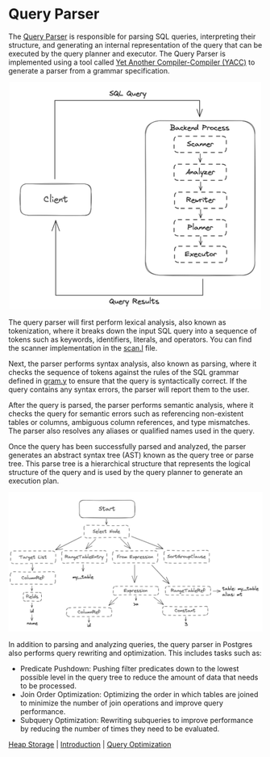 # Query Parser

The [Query Parser](https://www.postgresql.org/docs/current/parser-stage.html) is responsible for parsing SQL queries, interpreting their structure, and generating an internal representation of the query that can be executed by the query planner and executor. The Query Parser is implemented using a tool called [Yet Another Compiler-Compiler (YACC)](https://en.wikipedia.org/wiki/Yacc) to generate a parser from a grammar specification.

<p align="center">
  <img src="../image/query_lifecycle.png" width="500" />
</p>

The query parser will first perform lexical analysis, also known as tokenization, where it breaks down the input SQL query into a sequence of tokens such as keywords, identifiers, literals, and operators. You can find the scanner implementation in the [scan.l](https://github.com/postgres/postgres/blob/master/src/backend/parser/scan.l) file.

Next, the parser performs syntax analysis, also known as parsing, where it checks the sequence of tokens against the rules of the SQL grammar defined in [gram.y](https://github.com/postgres/postgres/blob/master/src/backend/parser/gram.y) to ensure that the query is syntactically correct. If the query contains any syntax errors, the parser will report them to the user.

After the query is parsed, the parser performs semantic analysis, where it checks the query for semantic errors such as referencing non-existent tables or columns, ambiguous column references, and type mismatches. The parser also resolves any aliases or qualified names used in the query.

Once the query has been successfully parsed and analyzed, the parser generates an abstract syntax tree (AST) known as the query tree or parse tree. This parse tree is a hierarchical structure that represents the logical structure of the query and is used by the query planner to generate an execution plan.

<p align="center">
  <img src="../image/parse_tree.png" width="750" />
</p>

In addition to parsing and analyzing queries, the query parser in Postgres also performs query rewriting and optimization. This includes tasks such as:

- Predicate Pushdown: Pushing filter predicates down to the lowest possible level in the query tree to reduce the amount of data that needs to be processed.
- Join Order Optimization: Optimizing the order in which tables are joined to minimize the number of join operations and improve query performance.
- Subquery Optimization: Rewriting subqueries to improve performance by reducing the number of times they need to be evaluated.

[Heap Storage](3_heap_storage.md) | [Introduction](../README.md) | [Query Optimization](5_query_optimization.md)
